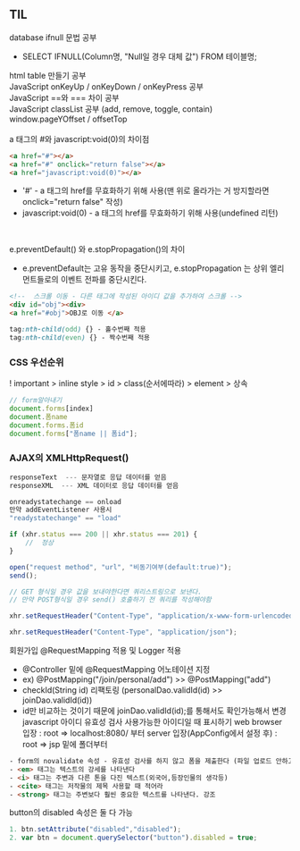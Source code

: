 ## TIL

database ifnull 문법 공부 
- SELECT IFNULL(Column명, "Null일 경우 대체 값") FROM 테이블명; 

html table 만들기 공부 <br>
JavaScript onKeyUp / onKeyDown / onKeyPress 공부 <br>
JavaScript ==와 === 차이 공부 <br>
JavaScript classList 공부 (add, remove, toggle, contain) <br>
window.pageYOffset / offsetTop <br>
<br>
a 태그의 #와 javascript:void(0)의 차이점 <br>

```html
<a href="#"></a>
<a href="#" onclick="return false"></a>
<a href="javascript:void(0)"></a>
```
- '#' - a 태그의 href를 무효화하기 위해 사용(맨 위로 올라가는 거 방지할라면 onclick="return false" 작성)
- javascript:void(0) - a 태그의 href를 무효화하기 위해 사용(undefined 리턴)

<br>

e.preventDefault() 와 e.stopPropagation()의 차이
- e.preventDefault는 고유 동작을 중단시키고, e.stopPropagation 는 상위 엘리먼트들로의 이벤트 전파를 중단시킨다.

```html
<!--  스크롤 이동 - 다른 태그에 작성된 아이디 값을 추가하여 스크롤 -->
<div id="obj"><div>
<a href="#obj">OBJ로 이동 </a>
```

```css
tag:nth-child(odd) {} - 홀수번째 적용
tag:nth-child(even) {} - 짝수번째 적용
```

### CSS 우선순위
! important > inline style > id > class(순서에따라) > element > 상속

```javascript
// form알아내기
document.forms[index] 
document.폼name
document.forms.폼id
document.forms["폼name || 폼id"];
```
### AJAX의 XMLHttpRequest()
```javascript
responseText  --- 문자열로 응답 데이터를 얻음
responseXML  --- XML 데이터로 응답 데이터를 얻음

onreadystatechange == onload
만약 addEventListener 사용시
"readystatechange" == "load"

if (xhr.status === 200 || xhr.status === 201) {
    //  정상
}

open("request method", "url", "비동기여부(default:true)");
send();

// GET 형식일 경우 값을 보내야한다면 쿼리스트링으로 보낸다.
// 만약 POST형식일 경우 send() 호출하기 전 쿼리를 작성해야함

xhr.setRequestHeader("Content-Type", "application/x-www-form-urlencoded");

xhr.setRequestHeader("Content-Type", "application/json");
```

회원가입 @RequestMapping 적용 및 Logger 적용 
- @Controller 밑에 @RequestMapping 어노테이션 지정
- ex) @PostMapping("/join/personal/add") >> @PostMapping("add")
- checkId(String id) 리팩토링 (personalDao.validId(id) >> joinDao.validId(id))
- id만 비교하는 것이기 때문에 joinDao.validId(id);를 통해서도 확인가능해서 변경
javascript 아이디 유효성 검사 사용가능한 아이디일 때 표시하기
web browser 입장 : root => localhost:8080/ 부터
server 입장(AppConfig에서 설정 후) : root => jsp 밑에 폴더부터


```html
- form의 novalidate 속성 - 유효성 검사를 하지 않고 폼을 제출한다 (파일 업로드 안하고 회원가입할 경우에 유용)
- <em> 태그는 텍스트의 강세를 나타낸다
- <i> 태그는 주변과 다른 톤을 다진 텍스트(외국어,등장인물의 생각등)
- <cite> 태그는 저작물의 제목 사용할 때 적어라
- <strong> 태그는 주변보다 훨씬 중요한 텍스트를 나타낸다. 강조
```
button의 disabled 속성은 둘 다 가능

```javascript
1. btn.setAttribute("disabled","disabled");
2. var btn = document.querySelector("button").disabled = true;
```